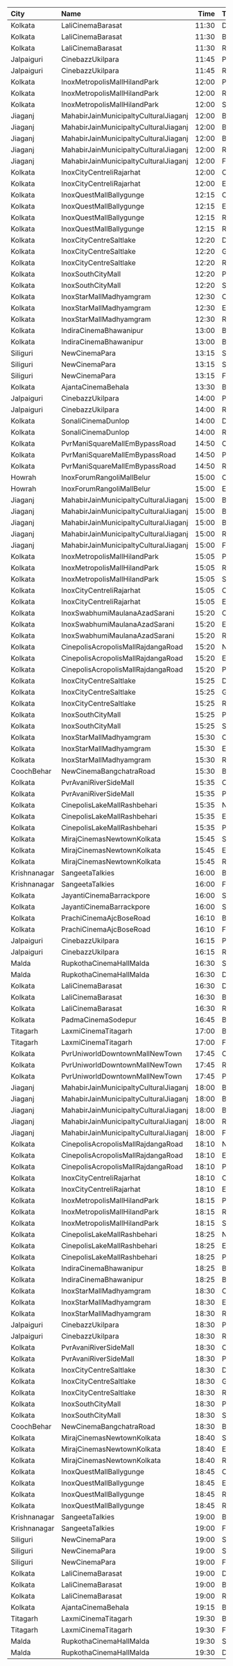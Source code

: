 | City         | Name                                  |  Time | Type          | Price | Capacity | Booked |
| :----------- | :------------------------------------ | ----: | :------------ | ----: | -------: | -----: |
| Kolkata      | LaliCinemaBarasat                     | 11:30 | DressCircle   |  100₹ |       22 |     16 |
| Kolkata      | LaliCinemaBarasat                     | 11:30 | Balcony       |   70₹ |      169 |    142 |
| Kolkata      | LaliCinemaBarasat                     | 11:30 | RearStall     |   50₹ |      270 |    216 |
| Jalpaiguri   | CinebazzUkilpara                      | 11:45 | Premium       |   80₹ |      100 |      0 |
| Jalpaiguri   | CinebazzUkilpara                      | 11:45 | Regular       |   80₹ |      100 |      0 |
| Kolkata      | InoxMetropolisMallHilandPark          | 12:00 | Premier       |  140₹ |       27 |      0 |
| Kolkata      | InoxMetropolisMallHilandPark          | 12:00 | Royal         |  240₹ |       10 |      0 |
| Kolkata      | InoxMetropolisMallHilandPark          | 12:00 | Silver        |  140₹ |       97 |      0 |
| Jiaganj      | MahabirJainMunicipaltyCulturalJiaganj | 12:00 | Boxa          |  100₹ |       14 |      5 |
| Jiaganj      | MahabirJainMunicipaltyCulturalJiaganj | 12:00 | Boxb          |  100₹ |       14 |      5 |
| Jiaganj      | MahabirJainMunicipaltyCulturalJiaganj | 12:00 | Balcony       |   80₹ |       90 |     54 |
| Jiaganj      | MahabirJainMunicipaltyCulturalJiaganj | 12:00 | RearStall     |   60₹ |      176 |     84 |
| Jiaganj      | MahabirJainMunicipaltyCulturalJiaganj | 12:00 | FrontStall    |   60₹ |      110 |    110 |
| Kolkata      | InoxCityCentreIiRajarhat              | 12:00 | Club          |  140₹ |      113 |      0 |
| Kolkata      | InoxCityCentreIiRajarhat              | 12:00 | Executive     |  140₹ |       21 |      0 |
| Kolkata      | InoxQuestMallBallygunge               | 12:15 | Club          |  200₹ |       56 |      0 |
| Kolkata      | InoxQuestMallBallygunge               | 12:15 | Executive     |  200₹ |       12 |      0 |
| Kolkata      | InoxQuestMallBallygunge               | 12:15 | RoyalRecliner |  330₹ |        4 |      0 |
| Kolkata      | InoxQuestMallBallygunge               | 12:15 | Royal         |  200₹ |       12 |      0 |
| Kolkata      | InoxCityCentreSaltlake                | 12:20 | DressCircle   |  150₹ |       67 |      0 |
| Kolkata      | InoxCityCentreSaltlake                | 12:20 | Galleria      |  150₹ |       24 |      0 |
| Kolkata      | InoxCityCentreSaltlake                | 12:20 | Royale        |  150₹ |       11 |      0 |
| Kolkata      | InoxSouthCityMall                     | 12:20 | Premier       |  200₹ |       17 |      0 |
| Kolkata      | InoxSouthCityMall                     | 12:20 | Silver        |  200₹ |       72 |      0 |
| Kolkata      | InoxStarMallMadhyamgram               | 12:30 | Club          |  140₹ |       43 |      0 |
| Kolkata      | InoxStarMallMadhyamgram               | 12:30 | Executive     |  140₹ |       15 |      0 |
| Kolkata      | InoxStarMallMadhyamgram               | 12:30 | Royal         |  180₹ |       32 |      0 |
| Kolkata      | IndiraCinemaBhawanipur                | 13:00 | Box           |  100₹ |       30 |      0 |
| Kolkata      | IndiraCinemaBhawanipur                | 13:00 | Balcony       |   80₹ |      280 |    119 |
| Siliguri     | NewCinemaPara                         | 13:15 | Sofa          |  100₹ |       96 |     48 |
| Siliguri     | NewCinemaPara                         | 13:15 | Special       |   60₹ |      102 |     64 |
| Siliguri     | NewCinemaPara                         | 13:15 | FirstClass    |   40₹ |      285 |    143 |
| Kolkata      | AjantaCinemaBehala                    | 13:30 | Balcony       |  150₹ |      106 |     82 |
| Jalpaiguri   | CinebazzUkilpara                      | 14:00 | Premium       |  100₹ |      100 |      0 |
| Jalpaiguri   | CinebazzUkilpara                      | 14:00 | Regular       |   80₹ |      100 |      0 |
| Kolkata      | SonaliCinemaDunlop                    | 14:00 | DressCircle   |  100₹ |      290 |    222 |
| Kolkata      | SonaliCinemaDunlop                    | 14:00 | RearStall     |   60₹ |      936 |    901 |
| Kolkata      | PvrManiSquareMallEmBypassRoad         | 14:50 | Classic       |  150₹ |       22 |      2 |
| Kolkata      | PvrManiSquareMallEmBypassRoad         | 14:50 | Prime         |  150₹ |       49 |      5 |
| Kolkata      | PvrManiSquareMallEmBypassRoad         | 14:50 | Recliner      |  460₹ |       11 |      2 |
| Howrah       | InoxForumRangoliMallBelur             | 15:00 | Club          |  150₹ |       74 |      0 |
| Howrah       | InoxForumRangoliMallBelur             | 15:00 | Executive     |  150₹ |       35 |      0 |
| Jiaganj      | MahabirJainMunicipaltyCulturalJiaganj | 15:00 | Boxa          |  100₹ |       14 |      5 |
| Jiaganj      | MahabirJainMunicipaltyCulturalJiaganj | 15:00 | Boxb          |  100₹ |       14 |      5 |
| Jiaganj      | MahabirJainMunicipaltyCulturalJiaganj | 15:00 | Balcony       |   80₹ |       90 |     54 |
| Jiaganj      | MahabirJainMunicipaltyCulturalJiaganj | 15:00 | RearStall     |   60₹ |      176 |     84 |
| Jiaganj      | MahabirJainMunicipaltyCulturalJiaganj | 15:00 | FrontStall    |   60₹ |      110 |    110 |
| Kolkata      | InoxMetropolisMallHilandPark          | 15:05 | Premier       |  140₹ |       27 |      0 |
| Kolkata      | InoxMetropolisMallHilandPark          | 15:05 | Royal         |  240₹ |       10 |      0 |
| Kolkata      | InoxMetropolisMallHilandPark          | 15:05 | Silver        |  140₹ |       95 |      0 |
| Kolkata      | InoxCityCentreIiRajarhat              | 15:05 | Club          |  140₹ |      100 |      0 |
| Kolkata      | InoxCityCentreIiRajarhat              | 15:05 | Executive     |  140₹ |       21 |      0 |
| Kolkata      | InoxSwabhumiMaulanaAzadSarani         | 15:20 | Club          |  140₹ |       71 |      0 |
| Kolkata      | InoxSwabhumiMaulanaAzadSarani         | 15:20 | Executive     |  140₹ |       15 |      0 |
| Kolkata      | InoxSwabhumiMaulanaAzadSarani         | 15:20 | Royal         |  160₹ |        9 |      0 |
| Kolkata      | CinepolisAcropolisMallRajdangaRoad    | 15:20 | Normal        |  140₹ |       11 |      0 |
| Kolkata      | CinepolisAcropolisMallRajdangaRoad    | 15:20 | Executive     |  160₹ |       32 |      7 |
| Kolkata      | CinepolisAcropolisMallRajdangaRoad    | 15:20 | Premium       |  180₹ |       19 |      5 |
| Kolkata      | InoxCityCentreSaltlake                | 15:25 | DressCircle   |  150₹ |       49 |      0 |
| Kolkata      | InoxCityCentreSaltlake                | 15:25 | Galleria      |  150₹ |       24 |      0 |
| Kolkata      | InoxCityCentreSaltlake                | 15:25 | Royale        |  150₹ |        4 |      0 |
| Kolkata      | InoxSouthCityMall                     | 15:25 | Premier       |  200₹ |       17 |      0 |
| Kolkata      | InoxSouthCityMall                     | 15:25 | Silver        |  200₹ |       66 |      0 |
| Kolkata      | InoxStarMallMadhyamgram               | 15:30 | Club          |  140₹ |       44 |      0 |
| Kolkata      | InoxStarMallMadhyamgram               | 15:30 | Executive     |  140₹ |       15 |      0 |
| Kolkata      | InoxStarMallMadhyamgram               | 15:30 | Royal         |  180₹ |       30 |      0 |
| CoochBehar   | NewCinemaBangchatraRoad               | 15:30 | Balcony       |  100₹ |       73 |     51 |
| Kolkata      | PvrAvaniRiverSideMall                 | 15:35 | Classic       |  240₹ |      100 |      7 |
| Kolkata      | PvrAvaniRiverSideMall                 | 15:35 | Prime         |  270₹ |        6 |      2 |
| Kolkata      | CinepolisLakeMallRashbehari           | 15:35 | Normal        |  140₹ |       11 |      0 |
| Kolkata      | CinepolisLakeMallRashbehari           | 15:35 | Executive     |  160₹ |       27 |     10 |
| Kolkata      | CinepolisLakeMallRashbehari           | 15:35 | Premium       |  180₹ |       16 |     10 |
| Kolkata      | MirajCinemasNewtownKolkata            | 15:45 | Special       |  150₹ |       51 |     26 |
| Kolkata      | MirajCinemasNewtownKolkata            | 15:45 | Executive     |  170₹ |       85 |     44 |
| Kolkata      | MirajCinemasNewtownKolkata            | 15:45 | Recliner      |  300₹ |       23 |     14 |
| Krishnanagar | SangeetaTalkies                       | 16:00 | Balcony       |   50₹ |      231 |    165 |
| Krishnanagar | SangeetaTalkies                       | 16:00 | FirstClass    |   30₹ |      513 |    454 |
| Kolkata      | JayantiCinemaBarrackpore              | 16:00 | SuperStall    |  200₹ |      183 |    145 |
| Kolkata      | JayantiCinemaBarrackpore              | 16:00 | Stall         |  200₹ |       39 |     39 |
| Kolkata      | PrachiCinemaAjcBoseRoad               | 16:10 | Balcony       |  150₹ |      177 |    156 |
| Kolkata      | PrachiCinemaAjcBoseRoad               | 16:10 | FrontStall    |  100₹ |      306 |    275 |
| Jalpaiguri   | CinebazzUkilpara                      | 16:15 | Premium       |  100₹ |      100 |      0 |
| Jalpaiguri   | CinebazzUkilpara                      | 16:15 | Regular       |   80₹ |      100 |      0 |
| Malda        | RupkothaCinemaHallMalda               | 16:30 | SpecialAc     |  130₹ |       82 |     35 |
| Malda        | RupkothaCinemaHallMalda               | 16:30 | DressCircle   |   60₹ |       99 |     42 |
| Kolkata      | LaliCinemaBarasat                     | 16:30 | DressCircle   |  100₹ |       22 |     16 |
| Kolkata      | LaliCinemaBarasat                     | 16:30 | Balcony       |   70₹ |      169 |    142 |
| Kolkata      | LaliCinemaBarasat                     | 16:30 | RearStall     |   50₹ |      270 |    216 |
| Kolkata      | PadmaCinemaSodepur                    | 16:45 | Balcony       |   70₹ |       38 |      0 |
| Titagarh     | LaxmiCinemaTitagarh                   | 17:00 | Balcony       |   70₹ |       31 |      0 |
| Titagarh     | LaxmiCinemaTitagarh                   | 17:00 | Firstclass    |   50₹ |       48 |      0 |
| Kolkata      | PvrUniworldDowntownMallNewTown        | 17:45 | Classic       |  160₹ |       24 |      0 |
| Kolkata      | PvrUniworldDowntownMallNewTown        | 17:45 | Recliner      |  400₹ |        3 |      0 |
| Kolkata      | PvrUniworldDowntownMallNewTown        | 17:45 | Prime         |  200₹ |       78 |      0 |
| Jiaganj      | MahabirJainMunicipaltyCulturalJiaganj | 18:00 | Boxa          |  100₹ |       14 |      5 |
| Jiaganj      | MahabirJainMunicipaltyCulturalJiaganj | 18:00 | Boxb          |  100₹ |       14 |      5 |
| Jiaganj      | MahabirJainMunicipaltyCulturalJiaganj | 18:00 | Balcony       |   80₹ |       90 |     54 |
| Jiaganj      | MahabirJainMunicipaltyCulturalJiaganj | 18:00 | RearStall     |   60₹ |      176 |     84 |
| Jiaganj      | MahabirJainMunicipaltyCulturalJiaganj | 18:00 | FrontStall    |   60₹ |      110 |    110 |
| Kolkata      | CinepolisAcropolisMallRajdangaRoad    | 18:10 | Normal        |  140₹ |       11 |      0 |
| Kolkata      | CinepolisAcropolisMallRajdangaRoad    | 18:10 | Executive     |  160₹ |       32 |     10 |
| Kolkata      | CinepolisAcropolisMallRajdangaRoad    | 18:10 | Premium       |  180₹ |       19 |      4 |
| Kolkata      | InoxCityCentreIiRajarhat              | 18:10 | Club          |  140₹ |      103 |      0 |
| Kolkata      | InoxCityCentreIiRajarhat              | 18:10 | Executive     |  140₹ |       21 |      0 |
| Kolkata      | InoxMetropolisMallHilandPark          | 18:15 | Premier       |  140₹ |       15 |      0 |
| Kolkata      | InoxMetropolisMallHilandPark          | 18:15 | Royal         |  240₹ |        8 |      0 |
| Kolkata      | InoxMetropolisMallHilandPark          | 18:15 | Silver        |  140₹ |       55 |      0 |
| Kolkata      | CinepolisLakeMallRashbehari           | 18:25 | Normal        |  140₹ |       11 |      2 |
| Kolkata      | CinepolisLakeMallRashbehari           | 18:25 | Executive     |  160₹ |       27 |      5 |
| Kolkata      | CinepolisLakeMallRashbehari           | 18:25 | Premium       |  180₹ |       16 |     10 |
| Kolkata      | IndiraCinemaBhawanipur                | 18:25 | Box           |  100₹ |       30 |      0 |
| Kolkata      | IndiraCinemaBhawanipur                | 18:25 | Balcony       |   80₹ |      280 |    119 |
| Kolkata      | InoxStarMallMadhyamgram               | 18:30 | Club          |  140₹ |       48 |      0 |
| Kolkata      | InoxStarMallMadhyamgram               | 18:30 | Executive     |  140₹ |       15 |      0 |
| Kolkata      | InoxStarMallMadhyamgram               | 18:30 | Royal         |  180₹ |       30 |      0 |
| Jalpaiguri   | CinebazzUkilpara                      | 18:30 | Premium       |  100₹ |      100 |      0 |
| Jalpaiguri   | CinebazzUkilpara                      | 18:30 | Regular       |   80₹ |      100 |      0 |
| Kolkata      | PvrAvaniRiverSideMall                 | 18:30 | Classic       |  240₹ |      100 |      3 |
| Kolkata      | PvrAvaniRiverSideMall                 | 18:30 | Prime         |  270₹ |        6 |      2 |
| Kolkata      | InoxCityCentreSaltlake                | 18:30 | DressCircle   |  150₹ |       61 |      0 |
| Kolkata      | InoxCityCentreSaltlake                | 18:30 | Galleria      |  150₹ |       24 |      0 |
| Kolkata      | InoxCityCentreSaltlake                | 18:30 | Royale        |  150₹ |        7 |      0 |
| Kolkata      | InoxSouthCityMall                     | 18:30 | Premier       |  200₹ |       17 |      0 |
| Kolkata      | InoxSouthCityMall                     | 18:30 | Silver        |  200₹ |       51 |      0 |
| CoochBehar   | NewCinemaBangchatraRoad               | 18:30 | Balcony       |  100₹ |       73 |     51 |
| Kolkata      | MirajCinemasNewtownKolkata            | 18:40 | Special       |  150₹ |       51 |     26 |
| Kolkata      | MirajCinemasNewtownKolkata            | 18:40 | Executive     |  170₹ |       85 |     42 |
| Kolkata      | MirajCinemasNewtownKolkata            | 18:40 | Recliner      |  300₹ |       23 |     12 |
| Kolkata      | InoxQuestMallBallygunge               | 18:45 | Club          |  200₹ |       56 |      0 |
| Kolkata      | InoxQuestMallBallygunge               | 18:45 | Executive     |  200₹ |       12 |      0 |
| Kolkata      | InoxQuestMallBallygunge               | 18:45 | RoyalRecliner |  330₹ |        4 |      0 |
| Kolkata      | InoxQuestMallBallygunge               | 18:45 | Royal         |  200₹ |       10 |      0 |
| Krishnanagar | SangeetaTalkies                       | 19:00 | Balcony       |   50₹ |      231 |    165 |
| Krishnanagar | SangeetaTalkies                       | 19:00 | FirstClass    |   30₹ |      513 |    454 |
| Siliguri     | NewCinemaPara                         | 19:00 | Sofa          |  100₹ |       96 |     48 |
| Siliguri     | NewCinemaPara                         | 19:00 | Special       |   60₹ |      102 |     64 |
| Siliguri     | NewCinemaPara                         | 19:00 | FirstClass    |   40₹ |      285 |    143 |
| Kolkata      | LaliCinemaBarasat                     | 19:00 | DressCircle   |  100₹ |       22 |     16 |
| Kolkata      | LaliCinemaBarasat                     | 19:00 | Balcony       |   70₹ |      169 |    142 |
| Kolkata      | LaliCinemaBarasat                     | 19:00 | RearStall     |   50₹ |      270 |    216 |
| Kolkata      | AjantaCinemaBehala                    | 19:15 | Balcony       |  150₹ |      106 |     82 |
| Titagarh     | LaxmiCinemaTitagarh                   | 19:30 | Balcony       |   70₹ |       31 |      0 |
| Titagarh     | LaxmiCinemaTitagarh                   | 19:30 | Firstclass    |   50₹ |       48 |      0 |
| Malda        | RupkothaCinemaHallMalda               | 19:30 | SpecialAc     |  130₹ |       82 |     35 |
| Malda        | RupkothaCinemaHallMalda               | 19:30 | DressCircle   |   60₹ |       99 |     42 |